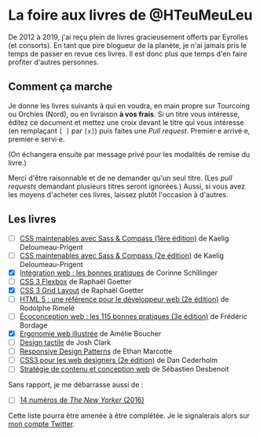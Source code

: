 # La foire aux livres de @HTeuMeuLeu

De 2012 à 2019, j'ai reçu plein de livres gracieusement offerts par Eyrolles (et consorts). En tant que pire blogueur de la planète, je n'ai jamais pris le temps de passer en revue ces livres. Il est donc plus que temps d'en faire profiter d'autres personnes.

## Comment ça marche

Je donne les livres suivants à qui en voudra, en main propre sur Tourcoing ou Orchies (Nord), ou en livraison **à vos frais**. Si un titre vous intéresse, éditez ce document et mettez une croix devant le titre qui vous intéresse (en remplaçant `[ ]` par `[x]`) puis faites une _Pull request_. Premier·e arrivé·e, premier·e servi·e.

(On échangera ensuite par message privé pour les modalités de remise du livre.)

Merci d'être raisonnable et de ne demander qu'un seul titre. (Les _pull requests_ demandant plusieurs titres seront ignorées.) Aussi, si vous avez les moyens d'acheter ces livres, laissez plutôt l'occasion à d'autres.


## Les livres

- [ ] [CSS maintenables avec Sass & Compass (1ère édition)](https://www.eyrolles.com/Informatique/Livre/css-maintenables-avec-sass-et-compass-9782212136401/) de Kaelig Deloumeau-Prigent
- [ ] [CSS maintenables avec Sass & Compass (2e édition)](https://www.eyrolles.com/Informatique/Livre/css-maintenables-avec-sass-et-compass-9782212136401/) de Kaelig Deloumeau-Prigent
- [x] [Intégration web : les bonnes pratiques](https://www.eyrolles.com/Informatique/Livre/integration-web-les-bonnes-pratiques-9782212133707/) de Corinne Schillinger
- [ ] [CSS 3 Flexbox](https://www.eyrolles.com/Informatique/Livre/css-3-flexbox-9782212143638/) de Raphaël Goetter
- [x] [CSS 3 Grid Layout](https://www.eyrolles.com/Informatique/Livre/css-3-grid-layout-9782212676839/) de Raphaël Goetter
- [ ] [HTML 5 : une référence pour le développeur web (2e édition)](https://www.eyrolles.com/Informatique/Livre/html-5-9782212143652/) de Rodolphe Rimelé
- [ ] [Écoconception web : les 115 bonnes pratiques (3e édition)](https://www.eyrolles.com/Informatique/Livre/ecoconception-web-les-115-bonnes-pratiques-9782212678062/) de Frédéric Bordage
- [x] [Ergonomie web illustrée](https://www.eyrolles.com/Informatique/Livre/ergonomie-web-illustree-9782212126952/) de Amélie Boucher
- [ ] [Design tactile](https://www.eyrolles.com/Informatique/Livre/design-tactile-9782212143911/) de Josh Clark
- [ ] [Responsive Design Patterns](https://www.eyrolles.com/Informatique/Livre/responsive-design-patterns-9782212117660/) de Ethan Marcotte
- [ ] [CSS3 pour les web designers (2e édition)](https://www.eyrolles.com/Informatique/Livre/css3-pour-les-web-designers-9782212117653/) de Dan Cederholm
- [ ] [Stratégie de contenu et conception web](https://www.editions-eni.fr/livre/strategie-de-contenu-et-conception-web-les-etapes-a-suivre-pour-bien-demarrer-9782746080331) de Sébastien Desbenoit

Sans rapport, je me débarrasse aussi de :

- [ ] [14 numéros de _The New Yorker_ (2016)](https://i.imgur.com/Yg8wjen.jpg)

Cette liste pourra être amenée à être complétée. Je le signalerais alors sur [mon compte Twitter](https://www.twitter.com/HTeuMeuLeu).
